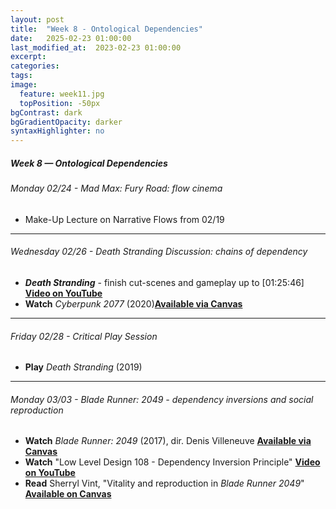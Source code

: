 ```yaml
---
layout: post
title:  "Week 8 - Ontological Dependencies"
date:   2025-02-23 01:00:00
last_modified_at:  2023-02-23 01:00:00
excerpt: 
categories: 
tags: 
image:
  feature: week11.jpg
  topPosition: -50px
bgContrast: dark
bgGradientOpacity: darker
syntaxHighlighter: no
---
```

##### **Week 8 — Ontological Dependencies**

###### Monday 02/24 - *Mad Max: Fury Road*: flow cinema
- Make-Up Lecture on Narrative Flows from 02/19
---

###### Wednesday 02/26 - *Death Stranding* Discussion: chains of dependency
- ***Death Stranding*** - finish cut-scenes and gameplay up to [01:25:46] [**Video on YouTube**](https://www.youtube.com/watch?v=2_p9wLMNOeM)
- **Watch** *Cyberpunk 2077* (2020)[**Available via Canvas**](https://uncch.instructure.com/courses/78214/discussion_topics/543036)

---

###### Friday 02/28 - Critical Play Session
- **Play** *Death Stranding* (2019) 

---

###### Monday 03/03 - *Blade Runner: 2049* - dependency inversions and social reproduction
- **Watch** *Blade Runner: 2049* (2017), dir. Denis Villeneuve [**Available via Canvas**](https://uncch.instructure.com/courses/78214/discussion_topics/543036)
- **Watch** "Low Level Design 108 - Dependency Inversion Principle" [**Video on YouTube**](https://www.youtube.com/watch?v=_CQuOfIqaGE)
- **Read** Sherryl Vint, "Vitality and reproduction in *Blade Runner 2049*" [**Available on Canvas**](https://uncch.instructure.com/courses/78214/files/folder/Readings?preview=9998510)
